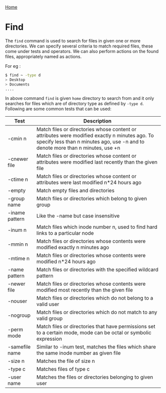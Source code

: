 [Home](/index.html)  

# Find  

The `find` command is used to search for files in given one or more directories. We can specify several criteria to match required files, these come under tests and operators. We can also perform actions on the found files, appropriately named as actions.  

For eg :  
```bash
$ find ~ -type d
> Desktop 
> Documents
....
```  
In above command `find` is given `home` directory to search from and it only searches for files which are of directory type as defined by `-type d`. Following are some common tests that can be used:  

| Test | Description |
|------|-------------|
| -cmin n | Match files or directories whose content or attributes were modified exactly n minutes ago. To specify less than n minutes ago, use -n and to denote more than n minutes, use +n |
| -cnewer file | Match files or directories whose content or attributes were modified last recently than the given file |
| -ctime n | Match files or directories whose content or attributes were last modified n\*24 hours ago |
| -empty | Match empty files and directories |
| -group name | Match files or directories which belong to given group |
| -iname pattern | Like the -name but case insensitive |
| -inum n | Match files which inode number n, used to find hard links to a particular node |
| -mmin n | Match files or directories whose contents were modified exactly n minutes ago |
| -mtime n | Match files or directories whose contents were modified n\*24 hours ago |
| -name pattern | Match files or directories with the specified wildcard pattern |
| -newer file | Match files or directories whose contents were modified most recently than the given file |
| -nouser | Match files or directories which do not belong to a valid user | 
| -nogroup | Match files or directories which do not match to any valid group |
| -perm mode | Match files or directories that have permissions set to a certain mode, mode can be octal or symbolic expression |
| -samefile name | 	Similar to -inum test, matches the files which share the same inode number as given file |
| -size n | Matches the file of size n |
| -type c | Matches files of type c |
| -user name | Matches the files or directories belonging to given user |  







